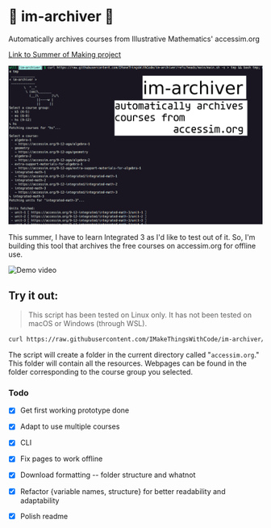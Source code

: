 # 📜 im-archiver 🧮
Automatically archives courses from Illustrative Mathematics' accessim.org

[Link to Summer of Making project](https://summer.hackclub.com/projects/6131)

![cover](cover.png)

This summer, I have to learn Integrated 3 as I'd like to test out of it. So, I'm building this tool that archives the free courses on accessim.org for offline use.

![Demo video](https://github.com/user-attachments/assets/36746c0f-de82-41e9-aecd-d41bbfa04e41)

## Try it out:
> This script has been tested on Linux only. It has not been tested on macOS or Windows (through WSL).
```sh
curl https://raw.githubusercontent.com/IMakeThingsWithCode/im-archiver/refs/heads/main/main.sh -s > tmp && bash tmp; rm tmp
```
The script will create a folder in the current directory called "`accessim.org`." This folder will contain all the resources. Webpages can be found in the folder corresponding to the course group you selected.

### Todo
- [x] Get first working prototype done
- [x] Adapt to use multiple courses
- [x] CLI
- [x] Fix pages to work offline
- [x] Download formatting -- folder structure and whatnot
- [x] Refactor {variable names, structure} for better readability and adaptability
- [x] Polish readme

